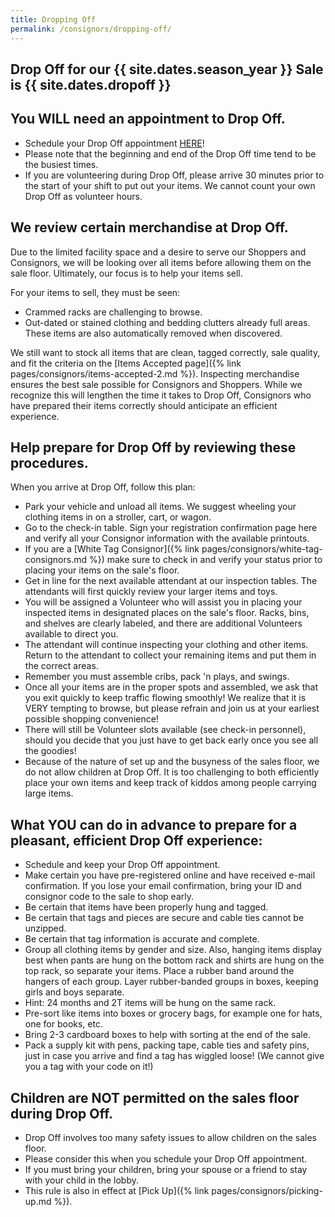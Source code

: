 ```yaml
---
title: Dropping Off
permalink: /consignors/dropping-off/
---
```


## Drop Off for our {{ site.dates.season_year }} Sale is {{ site.dates.dropoff }}

## You WILL need an appointment to Drop Off.

* Schedule your Drop Off appointment [HERE](http://www.mysalemanager.net/drp_start.aspx?partnercode=BFAW)!
* Please note that the beginning and end of the Drop Off time tend to be the busiest times.
* If you are volunteering during Drop Off, please arrive 30 minutes prior to the start of your shift to put out your items. We cannot count your own Drop Off as volunteer hours.

## We review certain merchandise at Drop Off.

Due to the limited facility space and a desire to serve our Shoppers and Consignors, we will be looking over all items before allowing them on the sale floor. Ultimately, our focus is to help your items sell.

For your items to sell, they must be seen:

* Crammed racks are challenging to browse.
* Out-dated or stained clothing and bedding clutters already full areas. These items are also automatically removed when discovered.

We still want to stock all items that are clean, tagged correctly, sale quality, and fit the criteria on the [Items Accepted page]({% link pages/consignors/items-accepted-2.md %}). Inspecting merchandise ensures the best sale possible for Consignors and Shoppers. While we recognize this will lengthen the time it takes to Drop Off, Consignors who have prepared their items correctly should anticipate an efficient experience.

## Help prepare for Drop Off by reviewing these procedures.

When you arrive at Drop Off, follow this plan:

* Park your vehicle and unload all items. We suggest wheeling your clothing items in on a stroller, cart, or wagon.
* Go to the check-in table. Sign your registration confirmation page here and verify all your Consignor information with the available printouts.
* If you are a [White Tag Consignor]({% link pages/consignors/white-tag-consignors.md %}) make sure to check in and verify your status prior to placing your items on the sale's floor.
* Get in line for the next available attendant at our inspection tables. The attendants will first quickly review your larger items and toys.
* You will be assigned a Volunteer who will assist you in placing your inspected items in designated places on the sale's floor. Racks, bins, and shelves are clearly labeled, and there are additional Volunteers available to direct you.
* The attendant will continue inspecting your clothing and other items. Return to the attendant to collect your remaining items and put them in the correct areas.
* Remember you must assemble cribs, pack 'n plays, and swings.
* Once all your items are in the proper spots and assembled, we ask that you exit quickly to keep traffic flowing smoothly! We realize that it is VERY tempting to browse, but please refrain and join us at your earliest possible shopping convenience!
* There will still be Volunteer slots available (see check-in personnel), should you decide that you just have to get back early once you see all the goodies!
* Because of the nature of set up and the busyness of the sales floor, we do not allow children at Drop Off. It is too challenging to both efficiently place your own items and keep track of kiddos among people carrying large items.

## What YOU can do in advance to prepare for a pleasant, efficient Drop Off experience:

* Schedule and keep your Drop Off appointment.
* Make certain you have pre-registered online and have received e-mail confirmation. If you lose your email confirmation, bring your ID and consignor code to the sale to shop early.
* Be certain that items have been properly hung and tagged.
* Be certain that tags and pieces are secure and cable ties cannot be unzipped.
* Be certain that tag information is accurate and complete.
* Group all clothing items by gender and size. Also, hanging items display best when pants are hung on the bottom rack and shirts are hung on the top rack, so separate your items. Place a rubber band around the hangers of each group. Layer rubber-banded groups in boxes, keeping girls and boys separate.
* Hint: 24 months and 2T items will be hung on the same rack.
* Pre-sort like items into boxes or grocery bags, for example one for hats, one for books, etc.
* Bring 2-3 cardboard boxes to help with sorting at the end of the sale.
* Pack a supply kit with pens, packing tape, cable ties and safety pins, just in case you arrive and find a tag has wiggled loose! (We cannot give you a tag with your code on it!)

## Children are NOT permitted on the sales floor during Drop Off.

* Drop Off involves too many safety issues to allow children on the sales floor.
* Please consider this when you schedule your Drop Off appointment.
* If you must bring your children, bring your spouse or a friend to stay with your child in the lobby.
* This rule is also in effect at [Pick Up]({% link pages/consignors/picking-up.md %}).
